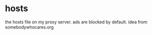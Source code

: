 # hosts
the hosts file on my proxy server. ads are blocked by default. idea from somebodywhocares.org
